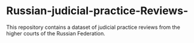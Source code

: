 # Russian-judicial-practice-Reviews-
This repository contains a dataset of judicial practice reviews from the higher courts of the Russian Federation.
